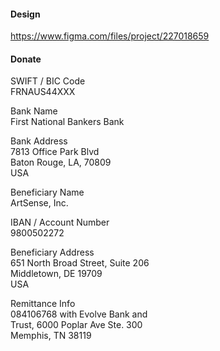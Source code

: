 #### Design
https://www.figma.com/files/project/227018659

#### Donate

SWIFT / BIC Code\
FRNAUS44XXX

Bank Name\
First National Bankers Bank

Bank Address\
7813 Office Park Blvd\
Baton Rouge, LA, 70809\
USA

Beneficiary Name\
ArtSense, Inc.

IBAN / Account Number\
9800502272

Beneficiary Address\
651 North Broad Street, Suite 206\
Middletown, DE 19709\
USA

Remittance Info\
084106768 with Evolve Bank and\
Trust, 6000 Poplar Ave Ste. 300\
Memphis, TN 38119